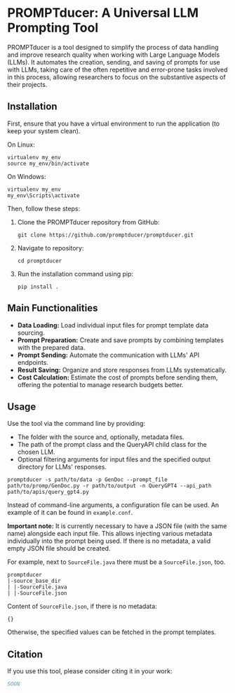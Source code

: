 # PROMPTducer: A Universal LLM Prompting Tool

PROMPTducer is a tool designed to simplify the process of data handling and improve research quality when working with Large Language Models (LLMs). It automates the creation, sending, and saving of prompts for use with LLMs, taking care of the often repetitive and error-prone tasks involved in this process, allowing researchers to focus on the substantive aspects of their projects.

## Installation

First, ensure that you have a virtual environment to run the application (to keep your system clean).

On Linux:
```
virtualenv my_env
source my_env/bin/activate
```

On Windows:
```
virtualenv my_env
my_env\Scripts\activate
```

Then, follow these steps:

1. Clone the PROMPTducer repository from GitHub:

   ```
   git clone https://github.com/promptducer/promptducer.git
   ```

2. Navigate to repository:

   ```
   cd promptducer
   ```

3. Run the installation command using pip:

   ```
   pip install .
   ```

## Main Functionalities

- **Data Loading:** Load individual input files for prompt template data sourcing.
- **Prompt Preparation:** Create and save prompts by combining templates with the prepared data.
- **Prompt Sending:** Automate the communication with LLMs' API endpoints.
- **Result Saving:** Organize and store responses from LLMs systematically.
- **Cost Calculation:** Estimate the cost of prompts before sending them, offering the potential to manage research budgets better.

## Usage

Use the tool via the command line by providing:
- The folder with the source and, optionally, metadata files.
- The path of the prompt class and the QueryAPI child class for the chosen LLM.
- Optional filtering arguments for input files and the specified output directory for LLMs' responses.

```
promptducer -s path/to/data -p GenDoc --prompt_file path/to/promp/GenDoc.py -r path/to/output -n QueryGPT4 --api_path path/to/apis/query_gpt4.py
```

Instead of command-line arguments, a configuration file can be used.
An example of it can be found in `example.conf`.

**Important note:** It is currently necessary to have a JSON file (with the same name) alongside each input file. This allows injecting various metadata individually into the prompt being used. If there is no metadata, a valid empty JSON file should be created.

For example, next to `SourceFile.java` there must be a `SourceFile.json`, too.
```
promptducer
|-source_base_dir
| |-SourceFile.java
| |-SourceFile.json
```

Content of `SourceFile.json`, if there is no metadata:
```
{}
```

Otherwise, the specified values can be fetched in the prompt templates. 


## Citation

If you use this tool, please consider citing it in your work:

```bib
SOON
```
